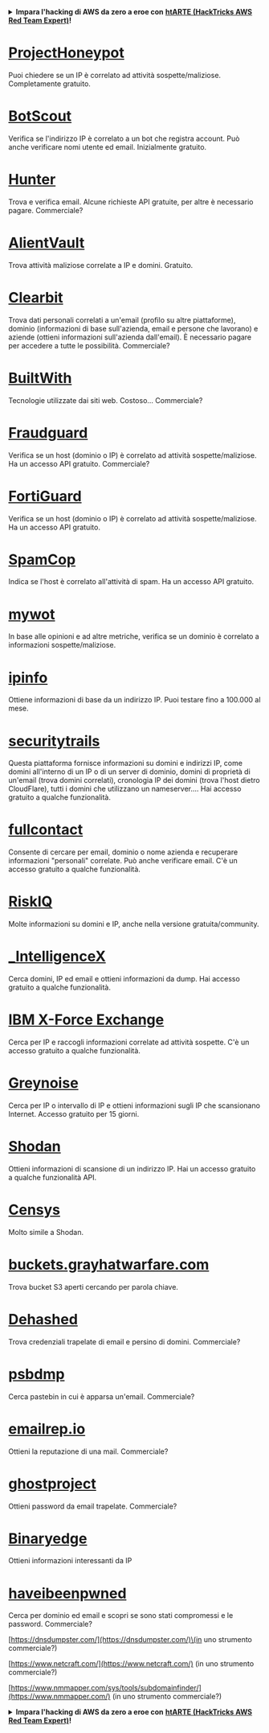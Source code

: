 <details>

<summary><strong>Impara l'hacking di AWS da zero a eroe con</strong> <a href="https://training.hacktricks.xyz/courses/arte"><strong>htARTE (HackTricks AWS Red Team Expert)</strong></a><strong>!</strong></summary>

Altri modi per supportare HackTricks:

* Se vuoi vedere la tua **azienda pubblicizzata su HackTricks** o **scaricare HackTricks in PDF** Controlla i [**PACCHETTI DI ABBONAMENTO**](https://github.com/sponsors/carlospolop)!
* Ottieni il [**merchandising ufficiale di PEASS & HackTricks**](https://peass.creator-spring.com)
* Scopri [**The PEASS Family**](https://opensea.io/collection/the-peass-family), la nostra collezione di [**NFT esclusivi**](https://opensea.io/collection/the-peass-family)
* **Unisciti al** 💬 [**gruppo Discord**](https://discord.gg/hRep4RUj7f) o al [**gruppo Telegram**](https://t.me/peass) o **seguici** su **Twitter** 🐦 [**@hacktricks_live**](https://twitter.com/hacktricks_live)**.**
* **Condividi i tuoi trucchi di hacking inviando PR ai repository** [**HackTricks**](https://github.com/carlospolop/hacktricks) e [**HackTricks Cloud**](https://github.com/carlospolop/hacktricks-cloud) su GitHub.

</details>


# [ProjectHoneypot](https://www.projecthoneypot.org/)

Puoi chiedere se un IP è correlato ad attività sospette/maliziose. Completamente gratuito.

# [**BotScout**](http://botscout.com/api.htm)

Verifica se l'indirizzo IP è correlato a un bot che registra account. Può anche verificare nomi utente ed email. Inizialmente gratuito.

# [Hunter](https://hunter.io/)

Trova e verifica email.
Alcune richieste API gratuite, per altre è necessario pagare.
Commerciale?

# [AlientVault](https://otx.alienvault.com/api)

Trova attività maliziose correlate a IP e domini. Gratuito.

# [Clearbit](https://dashboard.clearbit.com/)

Trova dati personali correlati a un'email \(profilo su altre piattaforme\), dominio \(informazioni di base sull'azienda, email e persone che lavorano\) e aziende \(ottieni informazioni sull'azienda dall'email\).
È necessario pagare per accedere a tutte le possibilità.
Commerciale?

# [BuiltWith](https://builtwith.com/)

Tecnologie utilizzate dai siti web. Costoso...
Commerciale?

# [Fraudguard](https://fraudguard.io/)

Verifica se un host \(dominio o IP\) è correlato ad attività sospette/maliziose. Ha un accesso API gratuito.
Commerciale?

# [FortiGuard](https://fortiguard.com/)

Verifica se un host \(dominio o IP\) è correlato ad attività sospette/maliziose. Ha un accesso API gratuito.

# [SpamCop](https://www.spamcop.net/)

Indica se l'host è correlato all'attività di spam. Ha un accesso API gratuito.

# [mywot](https://www.mywot.com/)

In base alle opinioni e ad altre metriche, verifica se un dominio è correlato a informazioni sospette/maliziose.

# [ipinfo](https://ipinfo.io/)

Ottiene informazioni di base da un indirizzo IP. Puoi testare fino a 100.000 al mese.

# [securitytrails](https://securitytrails.com/app/account)

Questa piattaforma fornisce informazioni su domini e indirizzi IP, come domini all'interno di un IP o di un server di dominio, domini di proprietà di un'email \(trova domini correlati\), cronologia IP dei domini \(trova l'host dietro CloudFlare\), tutti i domini che utilizzano un nameserver....
Hai accesso gratuito a qualche funzionalità.

# [fullcontact](https://www.fullcontact.com/)

Consente di cercare per email, dominio o nome azienda e recuperare informazioni "personali" correlate. Può anche verificare email. C'è un accesso gratuito a qualche funzionalità.

# [RiskIQ](https://www.spiderfoot.net/documentation/)

Molte informazioni su domini e IP, anche nella versione gratuita/community.

# [\_IntelligenceX](https://intelx.io/)

Cerca domini, IP ed email e ottieni informazioni da dump. Hai accesso gratuito a qualche funzionalità.

# [IBM X-Force Exchange](https://exchange.xforce.ibmcloud.com/)

Cerca per IP e raccogli informazioni correlate ad attività sospette. C'è un accesso gratuito a qualche funzionalità.

# [Greynoise](https://viz.greynoise.io/)

Cerca per IP o intervallo di IP e ottieni informazioni sugli IP che scansionano Internet. Accesso gratuito per 15 giorni.

# [Shodan](https://www.shodan.io/)

Ottieni informazioni di scansione di un indirizzo IP. Hai un accesso gratuito a qualche funzionalità API.

# [Censys](https://censys.io/)

Molto simile a Shodan.

# [buckets.grayhatwarfare.com](https://buckets.grayhatwarfare.com/)

Trova bucket S3 aperti cercando per parola chiave.

# [Dehashed](https://www.dehashed.com/data)

Trova credenziali trapelate di email e persino di domini.
Commerciale?

# [psbdmp](https://psbdmp.ws/)

Cerca pastebin in cui è apparsa un'email. Commerciale?

# [emailrep.io](https://emailrep.io/key)

Ottieni la reputazione di una mail. Commerciale?

# [ghostproject](https://ghostproject.fr/)

Ottieni password da email trapelate. Commerciale?

# [Binaryedge](https://www.binaryedge.io/)

Ottieni informazioni interessanti da IP

# [haveibeenpwned](https://haveibeenpwned.com/)

Cerca per dominio ed email e scopri se sono stati compromessi e le password. Commerciale?

[https://dnsdumpster.com/](https://dnsdumpster.com/)\(in uno strumento commerciale?\)

[https://www.netcraft.com/](https://www.netcraft.com/) \(in uno strumento commerciale?\)

[https://www.nmmapper.com/sys/tools/subdomainfinder/](https://www.nmmapper.com/) \(in uno strumento commerciale?\)



<details>

<summary><strong>Impara l'hacking di AWS da zero a eroe con</strong> <a href="https://training.hacktricks.xyz/courses/arte"><strong>htARTE (HackTricks AWS Red Team Expert)</strong></a><strong>!</strong></summary>

Altri modi per supportare HackTricks:

* Se vuoi vedere la tua **azienda pubblicizzata su HackTricks** o **scaricare HackTricks in PDF** Controlla i [**PACCHETTI DI ABBONAMENTO**](https://github.com/sponsors/carlospolop)!
* Ottieni il [**merchandising ufficiale di PEASS & HackTricks**](https://peass.creator-spring.com)
* Scopri [**The PEASS Family**](https://opensea.io/collection/the-peass-family), la nostra collezione di [**NFT esclusivi**](https://opensea.io/collection/the-peass-family)
* **Unisciti al** 💬 [**gruppo Discord**](https://discord.gg/hRep4RUj7f) o al [**gruppo Telegram**](https://t.me/peass) o **seguici** su **Twitter** 🐦 [**@hacktricks_live**](https://twitter.com/hacktricks_live)**.**
* **Condividi i tuoi trucchi di hacking inviando PR ai repository** [**HackTricks**](https://github.com/carlospolop/hacktricks) e [**HackTricks Cloud**](https://github.com/carlospolop/hacktricks-cloud) su GitHub.

</details>

